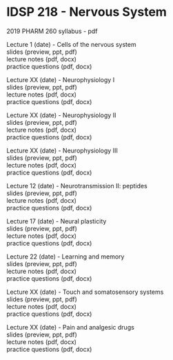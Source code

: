 # IDSP 218 - Nervous System
2019 PHARM 260 syllabus - pdf

Lecture 1 (date) - Cells of the nervous system  
slides (preview, ppt, pdf)  
lecture notes (pdf, docx)  
practice questions (pdf, docx)

Lecture XX (date) - Neurophysiology I  
slides (preview, ppt, pdf)  
lecture notes (pdf, docx)  
practice questions (pdf, docx)

Lecture XX (date) - Neurophysiology II  
slides (preview, ppt, pdf)  
lecture notes (pdf, docx)  
practice questions (pdf, docx)

Lecture XX (date) - Neurophysiology III  
slides (preview, ppt, pdf)  
lecture notes (pdf, docx)  
practice questions (pdf, docx)

Lecture 12 (date) - Neurotransmission II: peptides  
slides (preview, ppt, pdf)  
lecture notes (pdf, docx)  
practice questions (pdf, docx)

Lecture 17 (date) - Neural plasticity  
slides (preview, ppt, pdf)  
lecture notes (pdf, docx)  
practice questions (pdf, docx)

Lecture 22 (date) - Learning and memory  
slides (preview, ppt, pdf)  
lecture notes (pdf, docx)  
practice questions (pdf, docx)

Lecture XX (date) - Touch and somatosensory systems  
slides (preview, ppt, pdf)  
lecture notes (pdf, docx)  
practice questions (pdf, docx)

Lecture XX (date) - Pain and analgesic drugs  
slides (preview, ppt, pdf)  
lecture notes (pdf, docx)  
practice questions (pdf, docx)
